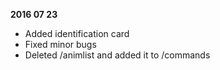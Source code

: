 **2016 07 23**
- Added identification card
- Fixed minor bugs
- Deleted /animlist and added it to /commands
